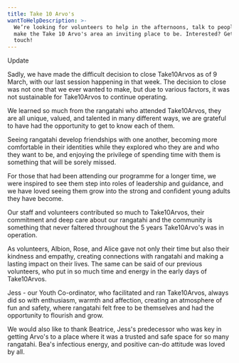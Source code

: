 ```yaml
---
title: Take 10 Arvo's
wantToHelpDescription: >-
  We’re looking for volunteers to help in the afternoons, talk to people, and
  make the Take 10 Arvo's area an inviting place to be. Interested? Get in
  touch!
---
```

<p class="text-xl font-extrabold">
Update
</p>

Sadly, we have made the difficult decision to close Take10Arvos as of 9 March, with our last session happening in that week. The decision to close was not one that we ever wanted to make, but due to various factors, it was not sustainable for Take10Arvos to continue operating.

We learned so much from the rangatahi who attended Take10Arvos, they are all unique, valued, and talented in many different ways, we are grateful to have had the opportunity to get to know each of them.

Seeing rangatahi develop friendships with one another, becoming more comfortable in their identities while they explored who they are and who they want to be, and enjoying the privilege of spending time with them is something that will be sorely missed.

For those that had been attending our programme for a longer time, we were inspired to see them step into roles of leadership and guidance, and we have loved seeing them grow into the strong and confident young adults they have become.

Our staff and volunteers contributed so much to Take10Arvos, their commitment and deep care about our rangatahi and the community is something that never faltered throughout the 5 years Take10Arvo's was in operation.

As volunteers, Albion, Rose, and Alice gave not only their time but also their kindness and empathy, creating connections with rangatahi and making a lasting impact on their lives. The same can be said of our previous volunteers, who put in so much time and energy  in the early days of Take10Arvos.

Jess - our Youth Co-ordinator, who facilitated and ran Take10Arvos, always did so with enthusiasm, warmth and affection, creating an atmosphere of fun and safety, where rangatahi felt free to be themselves and had the opportunity to flourish and grow.

We would also like to thank Beatrice, Jess's predecessor who was key in getting Arvo's to a place where it was a trusted and safe space for so many rangatahi. Bea's infectious energy, and positive can-do attitude was loved by all.